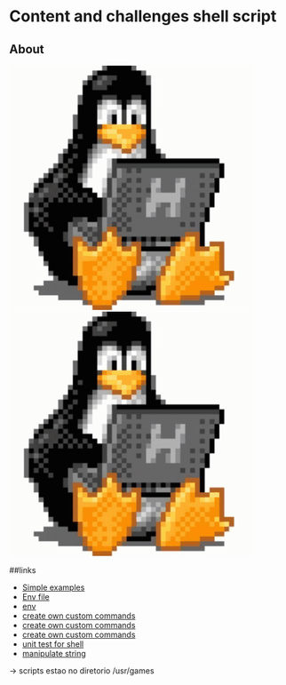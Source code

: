 # Content and challenges shell script

## About


![](/img/linux-bit.gif)
<img src="/img/linux-bit.gif" />

##links

- [Simple examples](https://www.devmedia.com.br/introducao-ao-shell-script-no-linux/25778)
- [Env file](https://www.cyberciti.biz/tips/finding-bash-perl-python-portably-using-env.html)
- [env](https://www.digitalocean.com/community/tutorials/how-to-read-and-set-environmental-and-shell-variables-on-a-linux-vps)
- [create own custom commands](https://medium.com/devnetwork/how-to-create-your-own-custom-terminal-commands-c5008782a78e)
- [create own custom commands](https://www.geeksforgeeks.org/custom-commands-linux-terminal/)
- [create own custom commands](https://www.youtube.com/watch?v=vNqjaoq_U7E)
- [unit test for shell](https://github.com/bats-core/bats-core)
- [manipulate string](https://www.thegeekstuff.com/2010/07/bash-string-manipulation/)


-> scripts estao no diretorio /usr/games
